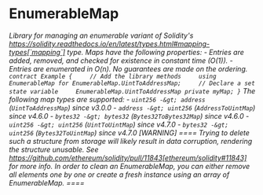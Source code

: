 # EnumerableMap

_Library for managing an enumerable variant of Solidity&#39;s https://solidity.readthedocs.io/en/latest/types.html#mapping-types[`mapping`] type. Maps have the following properties: - Entries are added, removed, and checked for existence in constant time (O(1)). - Entries are enumerated in O(n). No guarantees are made on the ordering. `contract Example {     // Add the library methods     using EnumerableMap for EnumerableMap.UintToAddressMap;     // Declare a set state variable     EnumerableMap.UintToAddressMap private myMap; }` The following map types are supported: - `uint256 -&gt; address` (`UintToAddressMap`) since v3.0.0 - `address -&gt; uint256` (`AddressToUintMap`) since v4.6.0 - `bytes32 -&gt; bytes32` (`Bytes32ToBytes32Map`) since v4.6.0 - `uint256 -&gt; uint256` (`UintToUintMap`) since v4.7.0 - `bytes32 -&gt; uint256` (`Bytes32ToUintMap`) since v4.7.0 [WARNING] ==== Trying to delete such a structure from storage will likely result in data corruption, rendering the structure unusable. See https://github.com/ethereum/solidity/pull/11843[ethereum/solidity#11843] for more info. In order to clean an EnumerableMap, you can either remove all elements one by one or create a fresh instance using an array of EnumerableMap. ====_
